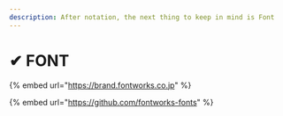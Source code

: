 ```yaml
---
description: After notation, the next thing to keep in mind is Font
---
```


# ✔ FONT

&#x20;

{% embed url="https://brand.fontworks.co.jp" %}

{% embed url="https://github.com/fontworks-fonts" %}



